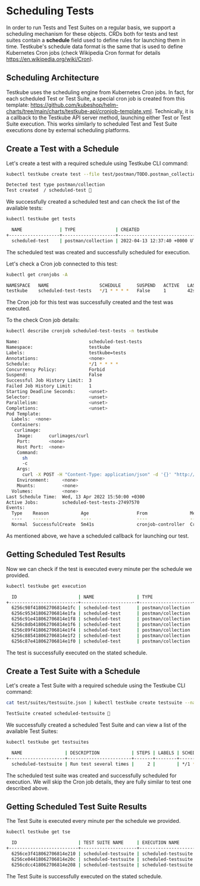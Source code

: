 # Scheduling Tests

In order to run Tests and Test Suites on a regular basis, we support a scheduling mechanism for these objects.
CRDs both for tests and test suites contain a **schedule** field used to define rules for launching them in time.
Testkube's schedule data format is the same that is used to define Kubernetes Cron jobs (check Wikipedia Cron format for details <https://en.wikipedia.org/wiki/Cron>).

## Scheduling Architecture

Testkube uses the scheduling engine from Kubernetes Cron jobs.
In fact, for each scheduled Test or Test Suite, a special cron job is created from this template:
<https://github.com/kubeshop/helm-charts/tree/main/charts/testkube-api/cronjob-template.yml>.
Technically, it is a callback to the Testkube API server method, launching either Test or Test Suite execution.
This works similarly to scheduled Test and Test Suite executions done by external scheduling platforms.

## Create a Test with a Schedule

Let's create a test with a required schedule using Testkube CLI command:

```sh
kubectl testkube create test --file test/postman/TODO.postman_collection.json --name scheduled-test --schedule="*/1 * * * *"
```

```sh title="Expected output:"
Detected test type postman/collection
Test created  / scheduled-test 🥇
```

We successfully created a scheduled test and can check the list of the available tests:

```sh
kubectl testkube get tests
```

```sh title="Expected output:"
  NAME              | TYPE               | CREATED                       | LABELS | SCHEDULE    | STATUS | EXECUTION ID
+-------------------+--------------------+-------------------------------+--------+-------------+--------+--------------------------+
  scheduled-test    | postman/collection | 2022-04-13 12:37:40 +0000 UTC |        | */1 * * * * |        |
```

The scheduled test was created and successfully scheduled for execution.

Let's check a Cron job connected to this test:

```sh
kubectl get cronjobs -A
```

```sh title="Expected output:"
NAMESPACE   NAME                   SCHEDULE      SUSPEND   ACTIVE   LAST SCHEDULE   AGE
testkube    scheduled-test-tests   */1 * * * *   False     1        42s           3m22s
```

The Cron job for this test was successfully created and the test was executed.

To the check Cron job details:

```sh
kubectl describe cronjob scheduled-test-tests -n testkube
```

```sh title="Expected output:"
Name:                          scheduled-test-tests
Namespace:                     testkube
Labels:                        testkube=tests
Annotations:                   <none>
Schedule:                      */1 * * * *
Concurrency Policy:            Forbid
Suspend:                       False
Successful Job History Limit:  3
Failed Job History Limit:      1
Starting Deadline Seconds:     <unset>
Selector:                      <unset>
Parallelism:                   <unset>
Completions:                   <unset>
Pod Template:
  Labels:  <none>
  Containers:
   curlimage:
    Image:      curlimages/curl
    Port:       <none>
    Host Port:  <none>
    Command:
      sh
      -c
    Args:
      curl -X POST -H "Content-Type: application/json" -d '{}' "http://testkube-api-server:8088/v1/tests/scheduled-test/executions?callback=true"
    Environment:     <none>
    Mounts:          <none>
  Volumes:           <none>
Last Schedule Time:  Wed, 13 Apr 2022 15:50:00 +0300
Active Jobs:         scheduled-test-tests-27497570
Events:
  Type    Reason            Age                  From                Message
  ----    ------            ----                 ----                -------
  Normal  SuccessfulCreate  5m41s                cronjob-controller  Created job scheduled-test-tests-2749757
```

As mentioned above, we have a scheduled callback for launching our test.

## Getting Scheduled Test Results

Now we can check if the test is executed every minute per the schedule we provided.

```sh
kubectl testkube get execution
```

```sh title="Expected output:"
  ID                       | NAME                | TYPE               | STATUS  | LABELS
+--------------------------+---------------------+--------------------+---------+--------+
  6256c98f418062706814e1fc | scheduled-test      | postman/collection | passed  |
  6256c953418062706814e1fa | scheduled-test      | postman/collection | passed  |
  6256c91e418062706814e1f8 | scheduled-test      | postman/collection | passed  |
  6256c8db418062706814e1f6 | scheduled-test      | postman/collection | passed  |
  6256c89f418062706814e1f4 | scheduled-test      | postman/collection | passed  |
  6256c885418062706814e1f2 | scheduled-test      | postman/collection | passed  |
  6256c87e418062706814e1f0 | scheduled-test      | postman/collection | passed  |
```

The test is successfully executed on the stated schedule.

## Create a Test Suite with a Schedule

Let's create a Test Suite with a required schedule using the Testkube CLI command:

```sh
cat test/suites/testsuite.json | kubectl testkube create testsuite --name scheduled-testsuite --schedule="*/1 * * * *"
```

```sh title="Expected output:"
TestSuite created scheduled-testsuite 🥇
```

We successfully created a scheduled Test Suite and can view a list of the available Test Suites:

```sh
kubectl testkube get testsuites
```

```sh title="Expected output:"
  NAME                | DESCRIPTION            | STEPS | LABELS | SCHEDULE    | STATUS | EXECUTION ID
+---------------------+------------------------+-------+--------+-------------+--------+--------------+
  scheduled-testsuite | Run test several times |     2 |        | */1 * * * * |        |
```

The scheduled test suite was created and successfully scheduled for execution.
We will skip the Cron job details, they are fully similar to test one described above.

## Getting Scheduled Test Suite Results

The Test Suite is executed every minute per the schedule we provided.

```sh
kubectl testkube get tse
```

```sh title="Expected output:"
  ID                       | TEST SUITE NAME     | EXECUTION NAME                             | STATUS | STEPS | LABELS
+--------------------------+---------------------+--------------------------------------------+--------+-------+--------+
  6256ce3f418062706814e210 | scheduled-testsuite | scheduled-testsuite.abnormally-in-lark     | passed |     2 |
  6256ce04418062706814e20c | scheduled-testsuite | scheduled-testsuite.kindly-evolved-primate | passed |     2 |
  6256cdcc418062706814e208 | scheduled-testsuite | scheduled-testsuite.formerly-champion-dodo | passed |     2 |
```

The Test Suite is successfully executed on the stated schedule.
